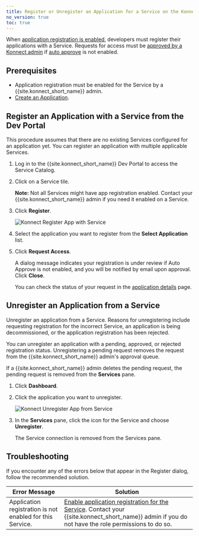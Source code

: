 ```yaml
---
title: Register or Unregister an Application for a Service on the Konnect Dev Portal
no_version: true
toc: true
---
```


When [application registration is enabled](/konnect/dev-portal/administrators/app-registration/enable-app-reg/),
developers must register their applications with a Service. Requests for access must be
[approved by a Konnect admin](/konnect/dev-portal/administrators/app-registration/manage-app-reg-requests) if
[auto approve](/konnect/dev-portal/administrators/auto-approve-devs-apps) is not enabled.

## Prerequisites

- Application registration must be enabled for the Service by a {{site.konnect_short_name}} admin.
- [Create an Application](/konnect/dev-portal/developers/dev-apps#create-app-portal).

## Register an Application with a Service from the Dev Portal

This procedure assumes that there are no
existing Services configured for an application yet. You can register an application with multiple
applicable Services.

1. Log in to the {{site.konnect_short_name}} Dev Portal to access the Service
Catalog.

2. Click on a Service tile.

   **Note:** Not all Services might have app registration enabled. Contact your {{site.konnect_short_name}} admin
   if you need it enabled on a Service.

3. Click **Register**.

   ![Konnect Register App with Service](/assets/images/docs/konnect/konnect-register-app-service-request.png)

4. Select the application you want to register from the **Select Application** list.

5. Click **Request Access**.

   A dialog message indicates your registration is under review if Auto Approve is not enabled,
   and you will be notified by email upon approval. Click **Close**.

   You can check the status of your request in the
   [application details](/konnect/dev-portal/developers/dev-apps/#app-details-page) page.

## Unregister an Application from a Service

Unregister an application from a Service. Reasons for unregistering include requesting
registration for the incorrect Service, an application is being decommissioned,
or the application registration has been rejected.

You can unregister an application with a pending, approved, or rejected registration status.
Unregistering a pending request removes the request from the {{site.konnect_short_name}} admin's
approval queue.

If a {{site.konnect_short_name}} admin deletes the pending request, the pending request is removed from
the **Services** pane.

1. Click **Dashboard**.

2. Click the application you want to unregister.

   ![Konnect Unregister App from Service](/assets/images/docs/konnect/konnect-unregister-app-service.png)

3. In the **Services** pane, click the icon for the Service and choose **Unregister**.

   The Service connection is removed from the Services pane.

## Troubleshooting

If you encounter any of the errors below that appear in the Register dialog, follow the recommended solution.

| Error Message | Solution |
|------------------------------|---------------------------------------------------------------------------------|
| Application registration is not enabled for this Service. | [Enable application registration for the Service](/konnect/dev-portal/administrators/app-registration/enable-app-reg/). Contact your {{site.konnect_short_name}} admin if you do not have the role permissions to do so.  |
